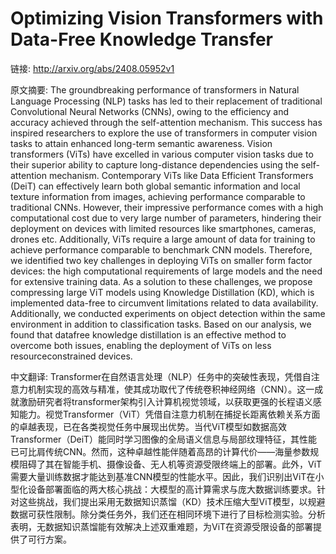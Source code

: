# Optimizing Vision Transformers with Data-Free Knowledge Transfer

链接: http://arxiv.org/abs/2408.05952v1

原文摘要:
The groundbreaking performance of transformers in Natural Language Processing
(NLP) tasks has led to their replacement of traditional Convolutional Neural
Networks (CNNs), owing to the efficiency and accuracy achieved through the
self-attention mechanism. This success has inspired researchers to explore the
use of transformers in computer vision tasks to attain enhanced long-term
semantic awareness. Vision transformers (ViTs) have excelled in various
computer vision tasks due to their superior ability to capture long-distance
dependencies using the self-attention mechanism. Contemporary ViTs like Data
Efficient Transformers (DeiT) can effectively learn both global semantic
information and local texture information from images, achieving performance
comparable to traditional CNNs. However, their impressive performance comes
with a high computational cost due to very large number of parameters,
hindering their deployment on devices with limited resources like smartphones,
cameras, drones etc. Additionally, ViTs require a large amount of data for
training to achieve performance comparable to benchmark CNN models. Therefore,
we identified two key challenges in deploying ViTs on smaller form factor
devices: the high computational requirements of large models and the need for
extensive training data. As a solution to these challenges, we propose
compressing large ViT models using Knowledge Distillation (KD), which is
implemented data-free to circumvent limitations related to data availability.
Additionally, we conducted experiments on object detection within the same
environment in addition to classification tasks. Based on our analysis, we
found that datafree knowledge distillation is an effective method to overcome
both issues, enabling the deployment of ViTs on less resourceconstrained
devices.

中文翻译:
Transformer在自然语言处理（NLP）任务中的突破性表现，凭借自注意力机制实现的高效与精准，使其成功取代了传统卷积神经网络（CNN）。这一成就激励研究者将transformer架构引入计算机视觉领域，以获取更强的长程语义感知能力。视觉Transformer（ViT）凭借自注意力机制在捕捉长距离依赖关系方面的卓越表现，已在各类视觉任务中展现出优势。当代ViT模型如数据高效Transformer（DeiT）能同时学习图像的全局语义信息与局部纹理特征，其性能已可比肩传统CNN。然而，这种卓越性能伴随着高昂的计算代价——海量参数规模阻碍了其在智能手机、摄像设备、无人机等资源受限终端上的部署。此外，ViT需要大量训练数据才能达到基准CNN模型的性能水平。因此，我们识别出ViT在小型化设备部署面临的两大核心挑战：大模型的高计算需求与庞大数据训练要求。针对这些挑战，我们提出采用无数据知识蒸馏（KD）技术压缩大型ViT模型，以规避数据可获性限制。除分类任务外，我们还在相同环境下进行了目标检测实验。分析表明，无数据知识蒸馏能有效解决上述双重难题，为ViT在资源受限设备的部署提供了可行方案。
